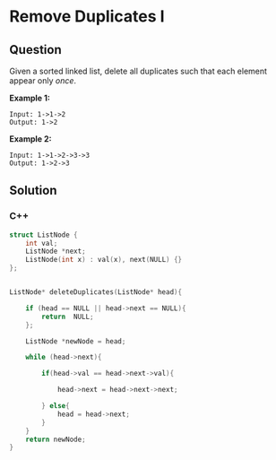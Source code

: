 # Remove Duplicates I   



## Question

Given a sorted linked list, delete all duplicates such that each element appear only *once*.

**Example 1:**

```
Input: 1->1->2
Output: 1->2
```

**Example 2:**

```
Input: 1->1->2->3->3
Output: 1->2->3
```



## Solution  

### C++

```c++
struct ListNode {
    int val;
    ListNode *next;
    ListNode(int x) : val(x), next(NULL) {}
};


ListNode* deleteDuplicates(ListNode* head){

    if (head == NULL || head->next == NULL){
        return  NULL;
    };

    ListNode *newNode = head;

    while (head->next){

        if(head->val == head->next->val){

            head->next = head->next->next;

        } else{
            head = head->next;
        }
    }
    return newNode;
}
```

